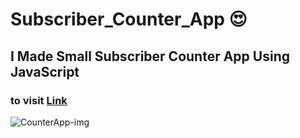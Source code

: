 # Subscriber_Counter_App 😍
## I Made Small Subscriber Counter App Using JavaScript 
### to visit [Link](https://counter-app-by-rajesh.netlify.app/)
![CounterApp-img](https://user-images.githubusercontent.com/111434481/209331011-ef6d9ace-890e-48d9-a685-3e0b53a7887f.png)
